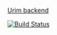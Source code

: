 [Urim backend](http://mazko.github.io/jstaggregator/)

[![Build Status](https://travis-ci.org/mazko/jstaggregator.svg?branch=master)](https://travis-ci.org/mazko/jstaggregator)